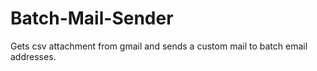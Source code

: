 # Batch-Mail-Sender
Gets csv attachment from gmail and sends a custom mail to batch email addresses.
